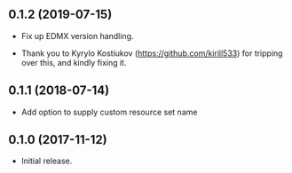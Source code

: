 0.1.2 (2019-07-15)
------------------

   * Fix up EDMX version handling.
   - Thank you to Kyrylo Kostiukov (https://github.com/kirill533) for tripping over this, and kindly fixing it.

0.1.1 (2018-07-14)
------------------

   * Add option to supply custom resource set name

0.1.0 (2017-11-12)
------------------

   * Initial release.